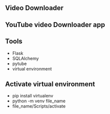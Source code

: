 ## Video Downloader

## YouTube video Downloader app

## Tools
- Flask
- SQLAlchemy
- pytube
- virtual environment

## Activate virtual environment
- pip install virtualenv
- python -m venv file_name
- file_name/Scripts/activate 